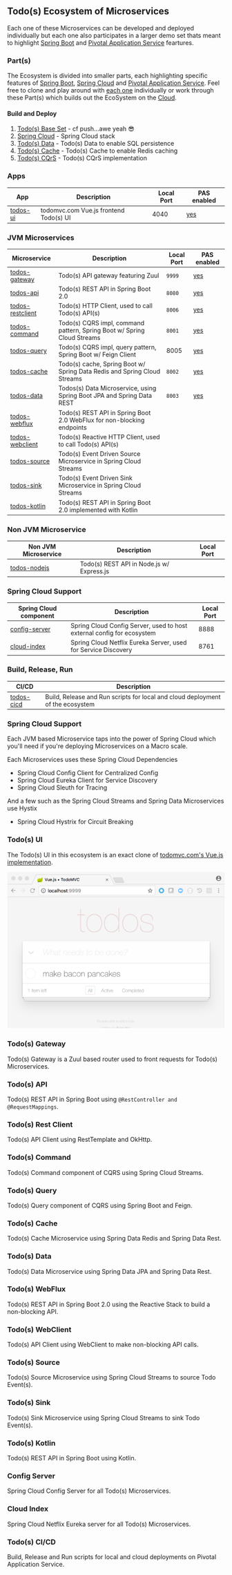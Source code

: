 ## Todo(s) Ecosystem of Microservices

Each one of these Microservices can be developed and deployed individually but each one also participates in a larger demo set thats meant to highlight [Spring Boot](https://spring.io/projects/spring-boot) and [Pivotal Application Service](https://pivotal.io/platform/pivotal-application-service) feartures.

### Part(s)

The Ecosystem is divided into smaller parts, each highlighting specific features of [Spring Boot](https://spring.io/projects/spring-boot), [Spring Cloud](https://projects.spring.io/spring-cloud/) and [Pivotal Application Service](https://pivotal.io/platform/pivotal-application-service).  Feel free to clone and play around with [each one](#apps) individually or work through these Part(s) which builds out the EcoSystem on the [Cloud](https://run.pivotal.io/).

#### Build and Deploy  


1. [Todo(s) Base Set](PART_1.md) - cf push...awe yeah :sunglasses:
2. [Spring Cloud](PART_2.md) - Spring Cloud stack
3. [Todo(s) Data](PART_3.md) - Todo(s) Data to enable SQL persistence
4. [Todo(s) Cache](PART_4.md) - Todo(s) Cache to enable Redis caching
5. [Todo(s) CQrS](PART_5.md) - Todo(s) CQrS implementation

### Apps

App | Description | Local Port | PAS enabled
------------ | ------------- | ------------- | -------------  
[todos-ui](https://github.com/corbtastik/todos-ui) | todomvc.com Vue.js frontend Todo(s) UI | 4040 | [yes](https://github.com/corbtastik/todos-ui#run-on-pas)

### JVM Microservices

Microservice | Description | Local Port | PAS enabled
------------ | ------------- | ------------- | -------------  
[todos-gateway](https://github.com/corbtastik/todos-gateway) | Todo(s) API gateway featuring Zuul | ``9999`` | [yes](https://github.com/corbtastik/todos-gateway#run-on-pas)
[todos-api](https://github.com/corbtastik/todos-api) | Todo(s) REST API in Spring Boot 2.0 | ``8080`` | [yes](https://github.com/corbtastik/todos-api#run-on-pas)  
[todos-restclient](https://github.com/corbtastik/todos-restclient) | Todo(s) HTTP Client, used to call Todo(s) API(s) | ``8006`` | [yes](https://github.com/corbtastik/todos-restclient#run-on-pas)  
[todos-command](https://github.com/corbtastik/todos-command) | Todo(s) CQRS impl, command pattern, Spring Boot w/ Spring Cloud Streams | ``8001`` | [yes](https://github.com/corbtastik/todos-command#run-on-pas)  
[todos-query](https://github.com/corbtastik/todos-query) | Todo(s) CQRS impl, query pattern, Spring Boot w/ Feign Client | 8005 |  [yes](https://github.com/corbtastik/todos-query#run-on-pas) 
[todos-cache](https://github.com/corbtastik/todos-cache) | Todo(s) cache, Spring Boot w/ Spring Data Redis and Spring Cloud Streams | ``8002``  | [yes](https://github.com/corbtastik/todos-cache#run-on-pas)
[todos-data](https://github.com/corbtastik/todos-data) | Todos(s) Data Microservice, using Spring Boot JPA and Spring Data REST | ``8003`` | [yes](https://github.com/corbtastik/todos-data#run-on-pas)
[todos-webflux](https://github.com/corbtastik/todos-data) | Todo(s) REST API in Spring Boot 2.0 WebFlux for non-blocking endpoints |
[todos-webclient](https://github.com/corbtastik/todos-webclient) | Todo(s) Reactive HTTP Client, used to call Todo(s) API(s) |  
[todos-source](https://github.com/corbtastik/todos-source) | Todo(s) Event Driven Source Microservice in Spring Cloud Streams |  
[todos-sink](https://github.com/corbtastik/todos-sink) | Todo(s) Event Driven Sink Microservice in Spring Cloud Streams |  
[todos-kotlin](https://github.com/corbtastik/todos-kotlin) | Todo(s) REST API in Spring Boot 2.0 implemented with Kotlin |  

### Non JVM Microservice

Non JVM Microservice | Description | Local Port
------------ | ------------- | -------------
[todos-nodejs](https://github.com/corbtastik/todos-nodejs) | Todo(s) REST API in Node.js w/ Express.js | 

### Spring Cloud Support

Spring Cloud component | Description | Local Port
------------ | ------------- | -------------
[config-server](https://github.com/corbtastik/config-server) | Spring Cloud Config Server, used to host external config for ecosystem | 8888
[cloud-index](https://github.com/corbtastik/cloud-index) | Spring Cloud Netflix Eureka Server, used for Service Discovery | 8761

### Build, Release, Run

CI/CD | Description
------------ | -------------
[todos-cicd](https://github.com/corbtastik/todos-cicd) | Build, Release and Run scripts for local and cloud deployment of the ecosystem

### Spring Cloud Support

Each JVM based Microservice taps into the power of Spring Cloud which you'll need if you're deploying Microservices on a Macro scale.

Each Microservices uses these Spring Cloud Dependencies

* Spring Cloud Config Client for Centralized Config
* Spring Cloud Eureka Client for Service Discovery
* Spring Cloud Sleuth for Tracing

And a few such as the Spring Cloud Streams and Spring Data Microservices use Hystix

* Spring Cloud Hystrix for Circuit Breaking

### Todo(s) UI

The Todo(s) UI in this ecosystem is an exact clone of [todomvc.com's Vue.js implementation](http://todomvc.com/examples/vue/).

<p align="center">
    <img src="https://github.com/corbtastik/todos-images/raw/master/todos-ui/todos-ui-one.png">
</p>

### Todo(s) Gateway

Todo(s) Gateway is a Zuul based router used to front requests for Todo(s) Microservices.

### Todo(s) API

Todo(s) REST API in Spring Boot using ``@RestController and @RequestMappings``.

### Todo(s) Rest Client

Todo(s) API Client using RestTemplate and OkHttp.

### Todo(s) Command

Todo(s) Command component of CQRS using Spring Cloud Streams.

### Todo(s) Query

Todo(s) Query component of CQRS using Spring Boot and Feign.

### Todo(s) Cache

Todo(s) Cache Microservice using Spring Data Redis and Spring Data Rest.

### Todo(s) Data

Todo(s) Data Microservice using Spring Data JPA and Spring Data Rest.

### Todo(s) WebFlux

Todo(s) REST API in Spring Boot 2.0 using the Reactive Stack to build a non-blocking API.

### Todo(s) WebClient

Todo(s) API Client using WebClient to make non-blocking API calls.

### Todo(s) Source

Todo(s) Source Microservice using Spring Cloud Streams to source Todo Event(s).

### Todo(s) Sink

Todo(s) Sink Microservice using Spring Cloud Streams to sink Todo Event(s).

### Todo(s) Kotlin

Todo(s) REST API in Spring Boot using Kotlin.

### Config Server

Spring Cloud Config Server for all Todo(s) Microservices.

### Cloud Index

Spring Cloud Netflix Eureka server for all Todo(s) Microservices.

### Todo(s) CI/CD

Build, Release and Run scripts for local and cloud deployments on Pivotal Application Service.
